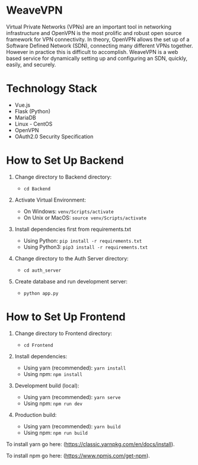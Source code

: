 # WeaveVPN

Virtual Private Networks (VPNs) are an important tool in networking infrastructure and OpenVPN is the most
prolific and robust open source framework for VPN connectivity. In theory, OpenVPN allows the set up of a
Software Defined Network (SDN), connecting many different VPNs together. However in practice this is
difficult to accomplish. WeaveVPN is a web based service for dynamically setting up and configuring an
SDN, quickly, easily, and securely.

# Technology Stack
- Vue.js
- Flask (Python)
- MariaDB
- Linux - CentOS
- OpenVPN
- OAuth2.0 Security Specification


# How to Set Up Backend

1. Change directory to Backend directory: 
   - `cd Backend`

2. Activate Virtual Environment: 
    - On Windows: `venv/Scripts/activate`
    - On Unix or MacOS: `source venv/Scripts/activate`

3. Install dependencies first from requirements.txt 
    - Using Python: `pip install -r requirements.txt`
    - Using Python3: `pip3 install -r requirements.txt`

4. Change directory to the Auth Server directory: 
   - `cd auth_server`

5. Create database and run development server: 
    - `python app.py`

# How to Set Up Frontend

1. Change directory to Frontend directory: 
     - `cd Frontend`

2. Install dependencies: 
    - Using yarn (recommended): `yarn install`
    - Using npm: `npm install`

3. Development build (local):
    - Using yarn (recommended): `yarn serve`
    - Using npm: `npm run dev`

4. Production build:
    - Using yarn (recommended): `yarn build`
    - Using npm: `npm run build`


To install yarn go here: (https://classic.yarnpkg.com/en/docs/install).

To install npm go here: (https://www.npmjs.com/get-npm).
